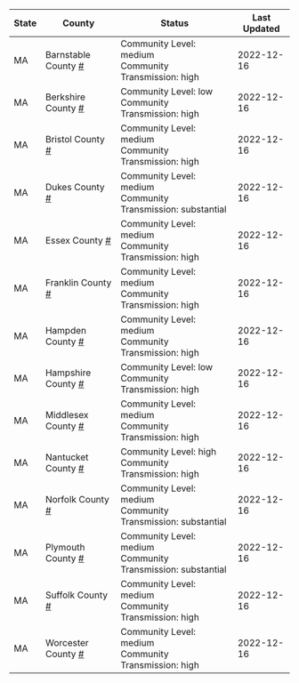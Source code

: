State | County | Status | Last Updated
--- | --- | --- | --- 
MA | Barnstable County <a href="#barnstable_county">#</a> | <a name="barnstable_county"></a>Community Level: medium<br/>Community Transmission: high | 2022-12-16
MA | Berkshire County <a href="#berkshire_county">#</a> | <a name="berkshire_county"></a>Community Level: low<br/>Community Transmission: high | 2022-12-16
MA | Bristol County <a href="#bristol_county">#</a> | <a name="bristol_county"></a>Community Level: medium<br/>Community Transmission: high | 2022-12-16
MA | Dukes County <a href="#dukes_county">#</a> | <a name="dukes_county"></a>Community Level: medium<br/>Community Transmission: substantial | 2022-12-16
MA | Essex County <a href="#essex_county">#</a> | <a name="essex_county"></a>Community Level: medium<br/>Community Transmission: high | 2022-12-16
MA | Franklin County <a href="#franklin_county">#</a> | <a name="franklin_county"></a>Community Level: medium<br/>Community Transmission: high | 2022-12-16
MA | Hampden County <a href="#hampden_county">#</a> | <a name="hampden_county"></a>Community Level: medium<br/>Community Transmission: high | 2022-12-16
MA | Hampshire County <a href="#hampshire_county">#</a> | <a name="hampshire_county"></a>Community Level: low<br/>Community Transmission: high | 2022-12-16
MA | Middlesex County <a href="#middlesex_county">#</a> | <a name="middlesex_county"></a>Community Level: medium<br/>Community Transmission: high | 2022-12-16
MA | Nantucket County <a href="#nantucket_county">#</a> | <a name="nantucket_county"></a>Community Level: high<br/>Community Transmission: high | 2022-12-16
MA | Norfolk County <a href="#norfolk_county">#</a> | <a name="norfolk_county"></a>Community Level: medium<br/>Community Transmission: substantial | 2022-12-16
MA | Plymouth County <a href="#plymouth_county">#</a> | <a name="plymouth_county"></a>Community Level: medium<br/>Community Transmission: substantial | 2022-12-16
MA | Suffolk County <a href="#suffolk_county">#</a> | <a name="suffolk_county"></a>Community Level: medium<br/>Community Transmission: high | 2022-12-16
MA | Worcester County <a href="#worcester_county">#</a> | <a name="worcester_county"></a>Community Level: medium<br/>Community Transmission: high | 2022-12-16
